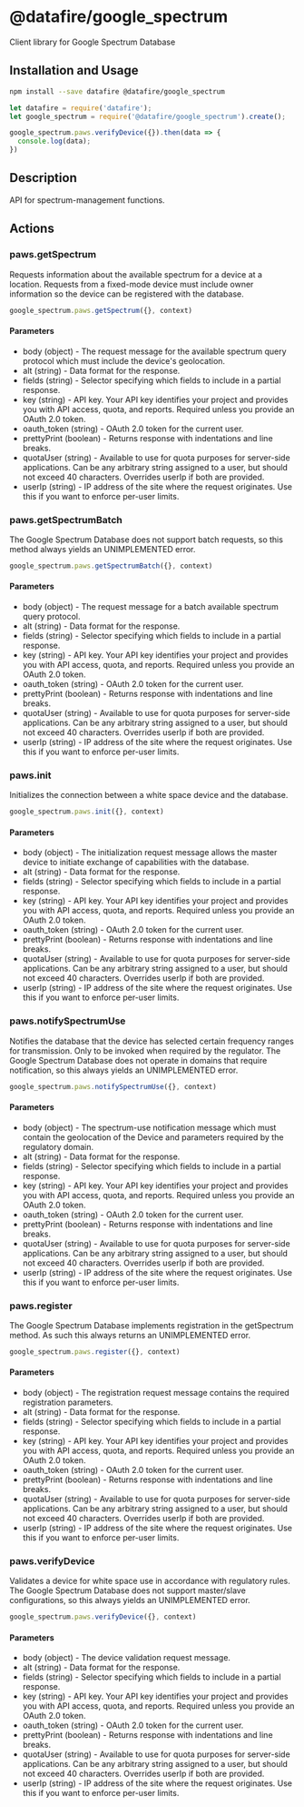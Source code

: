 # @datafire/google_spectrum

Client library for Google Spectrum Database

## Installation and Usage
```bash
npm install --save datafire @datafire/google_spectrum
```

```js
let datafire = require('datafire');
let google_spectrum = require('@datafire/google_spectrum').create();

google_spectrum.paws.verifyDevice({}).then(data => {
  console.log(data);
})
```

## Description
API for spectrum-management functions.

## Actions
### paws.getSpectrum
Requests information about the available spectrum for a device at a location. Requests from a fixed-mode device must include owner information so the device can be registered with the database.


```js
google_spectrum.paws.getSpectrum({}, context)
```

#### Parameters
* body (object) - The request message for the available spectrum query protocol which must include the device's geolocation.
* alt (string) - Data format for the response.
* fields (string) - Selector specifying which fields to include in a partial response.
* key (string) - API key. Your API key identifies your project and provides you with API access, quota, and reports. Required unless you provide an OAuth 2.0 token.
* oauth_token (string) - OAuth 2.0 token for the current user.
* prettyPrint (boolean) - Returns response with indentations and line breaks.
* quotaUser (string) - Available to use for quota purposes for server-side applications. Can be any arbitrary string assigned to a user, but should not exceed 40 characters. Overrides userIp if both are provided.
* userIp (string) - IP address of the site where the request originates. Use this if you want to enforce per-user limits.

### paws.getSpectrumBatch
The Google Spectrum Database does not support batch requests, so this method always yields an UNIMPLEMENTED error.


```js
google_spectrum.paws.getSpectrumBatch({}, context)
```

#### Parameters
* body (object) - The request message for a batch available spectrum query protocol.
* alt (string) - Data format for the response.
* fields (string) - Selector specifying which fields to include in a partial response.
* key (string) - API key. Your API key identifies your project and provides you with API access, quota, and reports. Required unless you provide an OAuth 2.0 token.
* oauth_token (string) - OAuth 2.0 token for the current user.
* prettyPrint (boolean) - Returns response with indentations and line breaks.
* quotaUser (string) - Available to use for quota purposes for server-side applications. Can be any arbitrary string assigned to a user, but should not exceed 40 characters. Overrides userIp if both are provided.
* userIp (string) - IP address of the site where the request originates. Use this if you want to enforce per-user limits.

### paws.init
Initializes the connection between a white space device and the database.


```js
google_spectrum.paws.init({}, context)
```

#### Parameters
* body (object) - The initialization request message allows the master device to initiate exchange of capabilities with the database.
* alt (string) - Data format for the response.
* fields (string) - Selector specifying which fields to include in a partial response.
* key (string) - API key. Your API key identifies your project and provides you with API access, quota, and reports. Required unless you provide an OAuth 2.0 token.
* oauth_token (string) - OAuth 2.0 token for the current user.
* prettyPrint (boolean) - Returns response with indentations and line breaks.
* quotaUser (string) - Available to use for quota purposes for server-side applications. Can be any arbitrary string assigned to a user, but should not exceed 40 characters. Overrides userIp if both are provided.
* userIp (string) - IP address of the site where the request originates. Use this if you want to enforce per-user limits.

### paws.notifySpectrumUse
Notifies the database that the device has selected certain frequency ranges for transmission. Only to be invoked when required by the regulator. The Google Spectrum Database does not operate in domains that require notification, so this always yields an UNIMPLEMENTED error.


```js
google_spectrum.paws.notifySpectrumUse({}, context)
```

#### Parameters
* body (object) - The spectrum-use notification message which must contain the geolocation of the Device and parameters required by the regulatory domain.
* alt (string) - Data format for the response.
* fields (string) - Selector specifying which fields to include in a partial response.
* key (string) - API key. Your API key identifies your project and provides you with API access, quota, and reports. Required unless you provide an OAuth 2.0 token.
* oauth_token (string) - OAuth 2.0 token for the current user.
* prettyPrint (boolean) - Returns response with indentations and line breaks.
* quotaUser (string) - Available to use for quota purposes for server-side applications. Can be any arbitrary string assigned to a user, but should not exceed 40 characters. Overrides userIp if both are provided.
* userIp (string) - IP address of the site where the request originates. Use this if you want to enforce per-user limits.

### paws.register
The Google Spectrum Database implements registration in the getSpectrum method. As such this always returns an UNIMPLEMENTED error.


```js
google_spectrum.paws.register({}, context)
```

#### Parameters
* body (object) - The registration request message contains the required registration parameters.
* alt (string) - Data format for the response.
* fields (string) - Selector specifying which fields to include in a partial response.
* key (string) - API key. Your API key identifies your project and provides you with API access, quota, and reports. Required unless you provide an OAuth 2.0 token.
* oauth_token (string) - OAuth 2.0 token for the current user.
* prettyPrint (boolean) - Returns response with indentations and line breaks.
* quotaUser (string) - Available to use for quota purposes for server-side applications. Can be any arbitrary string assigned to a user, but should not exceed 40 characters. Overrides userIp if both are provided.
* userIp (string) - IP address of the site where the request originates. Use this if you want to enforce per-user limits.

### paws.verifyDevice
Validates a device for white space use in accordance with regulatory rules. The Google Spectrum Database does not support master/slave configurations, so this always yields an UNIMPLEMENTED error.


```js
google_spectrum.paws.verifyDevice({}, context)
```

#### Parameters
* body (object) - The device validation request message.
* alt (string) - Data format for the response.
* fields (string) - Selector specifying which fields to include in a partial response.
* key (string) - API key. Your API key identifies your project and provides you with API access, quota, and reports. Required unless you provide an OAuth 2.0 token.
* oauth_token (string) - OAuth 2.0 token for the current user.
* prettyPrint (boolean) - Returns response with indentations and line breaks.
* quotaUser (string) - Available to use for quota purposes for server-side applications. Can be any arbitrary string assigned to a user, but should not exceed 40 characters. Overrides userIp if both are provided.
* userIp (string) - IP address of the site where the request originates. Use this if you want to enforce per-user limits.

